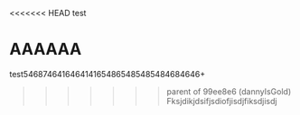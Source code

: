 <<<<<<< HEAD
test

AAAAAA
=======
test5468746416464141654865485485484684646+
>>>>>>> parent of 99ee8e6 (dannyIsGold)
Fksjdikjdsifjsdiofjisdjfiksdjisdj